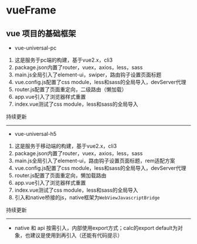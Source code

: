 # vueFrame

## vue 项目的基础框架

- vue-universal-pc

1. 这是服务于pc端的构建，基于vue2.x，cli3
2. package.json内置了router，vuex，axios，less，sass
3. main.js全局引入了element-ui，swiper，路由钩子设置页面标题
4. vue.config.js配置了css module，less和sass的全局导入，devServer代理
5. router.js配置了页面重定向，二级路由（懒加载）
6. app.vue引入了浏览器样式重置
7. index.vue测试了css module，less和sass的全局导入

持续更新

---

- vue-universal-h5

1. 这是服务于移动端的构建，基于vue2.x，cli3
2. package.json内置了router，vuex，axios，less，sass
3. main.js全局引入了element-ui，路由钩子设置页面标题，rem适配方案
4. vue.config.js配置了css module，less和sass的全局导入，devServer代理
5. router.js配置了页面重定向，懒加载路由
6. app.vue引入了浏览器样式重置
7. index.vue测试了css module，less和sass的全局导入
8. 引入和native桥接的js，native框架为`WebViewJavascriptBridge`

持续更新

---
- native 和 api 按需引入，内部使用export方式；calc的export default为对象，也建议是使用到再引入（还能有代码提示）


